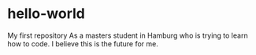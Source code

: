 # hello-world
My first repository
As a masters student in Hamburg who is trying to learn how to code. I believe this is the future for me.
